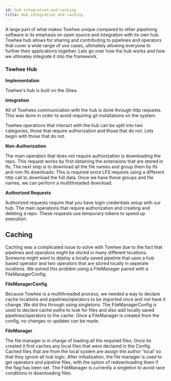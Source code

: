 ```yaml
---
id: hub-integration-and-caching
title: Hub integration and caching
---
```


A large part of what makes Towhee unique compared to other pipelining software is its emphasis on open source and integration with its own hub. Towhee hub allows for sharing and contributing to pipelines and operators that cover a wide range of use cases, ultimately allowing everyone to further their applications together. Lets go over how the hub works and how we ultimatey integrate it into the framework. 


### Towhee Hub

**Implementation**

Towhee's hub is built on the Gitea.  


**Integration**

All of Towhees communication with the hub is done through http requests. This was done in order to avoid requiring git installations on the system. 

Towhee operations that interact with the hub can be split into two categories, those that require authorization and those that do not. Lets begin with those that do not. 

**Non-Authorization**

The main operation that does not require authorization is downloading the repo. This request works by first obtaining the extensions that are stored in lfs. The next step is to download all the file names and group them by lfs and non-lfs downloads. This is required since LFS requires using a different http call to download the full data. Once we have these groups and file names, we can perform a multithreaded download.

**Authorized Requests**

Authorized requests require that you have login credentials setup with our hub. The main operations that require authorization and creating and deleting a repo. These requests use temporary tokens to speed up execution. 

## Caching

Caching was a complicated issue to solve with Towhee due to the fact that pipelines and operators might be stored in many different locations. Someone might want to deploy a locally saved pipeline that uses a hub based operator and two operators that are stored locally in seperate locations. We solved this problem using a FileManager paired with a FileManagerConfig.

**FileManagerConfig**

Because Towhee is a multithreaded process, we needed a way to declare cache locations and pipelines/operators to be imported once and not have it change. We did this through using singletons. The FileManagerConfig is used to declare cache paths to look for files and also add locally saved pipelines/operators to the cache. Once a FileManager is created from the config, no changes or updates can be made.

**FileManager**

The file manager is in charge of loading all the required files. Once its created it first caches any local files that were declared in the Config. Cached files that are from the local system are assign the author 'local' so that they ignore all hub logic. After initialization, the file manager is used to get operators and pipeline files, with the option of redownloading them if the flag has been set. The FileManager is currently a singleton to avoid race conditions in downloading files.
